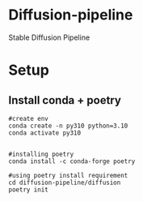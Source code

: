 # Diffusion-pipeline
Stable Diffusion Pipeline


# Setup

## Install conda + poetry

```shell
#create env
conda create -n py310 python=3.10
conda activate py310


#installing poetry
conda install -c conda-forge poetry

#using poetry install requirement
cd diffusion-pipeline/diffusion
poetry init
```


